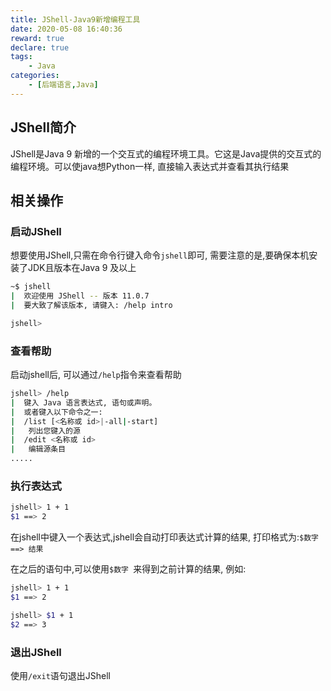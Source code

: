 ```yaml
---
title: JShell-Java9新增编程工具
date: 2020-05-08 16:40:36
reward: true
declare: true
tags: 
	- Java
categories: 
	- [后端语言,Java]
---
```


## JShell简介

JShell是Java 9 新增的一个交互式的编程环境工具。它这是Java提供的交互式的编程环境。可以使java想Python一样, 直接输入表达式并查看其执行结果

## 相关操作

### 启动JShell

想要使用JShell,只需在命令行键入命令``jshell``即可, 需要注意的是,要确保本机安装了JDK且版本在Java 9 及以上

```bash
~$ jshell
|  欢迎使用 JShell -- 版本 11.0.7
|  要大致了解该版本, 请键入: /help intro

jshell> 
```

<!--more-->

### 查看帮助

启动jshell后, 可以通过``/help``指令来查看帮助

```bash
jshell> /help
|  键入 Java 语言表达式, 语句或声明。
|  或者键入以下命令之一:
|  /list [<名称或 id>|-all|-start]
|  	列出您键入的源
|  /edit <名称或 id>
|  	编辑源条目
.....
```

### 执行表达式

```bash
jshell> 1 + 1
$1 ==> 2
```

在jshell中键入一个表达式,jshell会自动打印表达式计算的结果, 打印格式为:``$数字 ==> 结果``

在之后的语句中,可以使用``$数字 ``来得到之前计算的结果, 例如:

```bash
jshell> 1 + 1
$1 ==> 2

jshell> $1 + 1
$2 ==> 3
```

### 退出JShell

使用``/exit``语句退出JShell